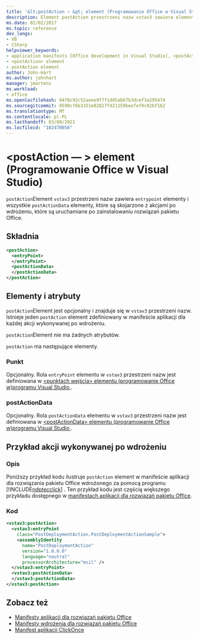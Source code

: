```yaml
---
title: '&lt;postAction — &gt; element (Programowanie Office w Visual Studio)'
description: Element postAction przestrzeni nazw vstav3 zawiera elementy EntryPoint i wszystkie elementy postActionData, które są skojarzone z akcjami po wdrożeniu, które są uruchamiane po zainstalowaniu rozwiązań pakietu Office.
ms.date: 02/02/2017
ms.topic: reference
dev_langs:
- VB
- CSharp
helpviewer_keywords:
- application manifests [Office development in Visual Studio], <postAction> element
- <postAction> element
- postAction element
author: John-Hart
ms.author: johnhart
manager: jmartens
ms.workload:
- office
ms.openlocfilehash: 04f8c92c52aeee9f7f1dd5ab67b3dcef3a295474
ms.sourcegitcommit: 8590cf6b3351e82827fd21159beefef0c02bf162
ms.translationtype: MT
ms.contentlocale: pl-PL
ms.lasthandoff: 03/08/2021
ms.locfileid: "102470056"
---
```

# <a name="ltpostactiongt-element-office-development-in-visual-studio"></a>&lt;postAction — &gt; element (Programowanie Office w Visual Studio)
  `postAction`Element `vstav3` przestrzeni nazw zawiera `entrypoint` elementy i wszystkie `postActionData` elementy, które są skojarzone z akcjami po wdrożeniu, które są uruchamiane po zainstalowaniu rozwiązań pakietu Office.

## <a name="syntax"></a>Składnia

```xml
<postAction>
  <entryPoint>
  </entryPoint>
  <postActionData>
  </postActionData>
</postAction>
```

## <a name="elements-and-attributes"></a>Elementy i atrybuty
 `postAction`Element jest opcjonalny i znajduje się w `vstav3` przestrzeni nazw. Istnieje jeden `postAction` element zdefiniowany w manifeście aplikacji dla każdej akcji wykonywanej po wdrożeniu.

 `postAction`Element nie ma żadnych atrybutów.

 `postAction` ma następujące elementy.

### <a name="entrypoint"></a>Punkt
 Opcjonalny. Rola `entryPoint` elementu w `vstav3` przestrzeni nazw jest definiowana w [&#60;punktach wejścia&#62; elementu &#40;programowanie Office w&#41;programu Visual Studio ](../vsto/entrypoints-element-office-development-in-visual-studio.md).

### <a name="postactiondata"></a>postActionData
 Opcjonalny. Rola `postActionData` elementu w `vstav3` przestrzeni nazw jest definiowana w [&#60;postActionData&#62; elementu &#40;programowanie Office w&#41;programu Visual Studio ](../vsto/postactiondata-element-office-development-in-visual-studio.md).

## <a name="post-deployment-action-example"></a>Przykład akcji wykonywanej po wdrożeniu

### <a name="description"></a>Opis
 Poniższy przykład kodu ilustruje `postAction` element w manifeście aplikacji dla rozwiązania pakietu Office wdrożonego za pomocą programu [!INCLUDE[ndptecclick](../vsto/includes/ndptecclick-md.md)] . Ten przykład kodu jest częścią większego przykładu dostępnego w [manifestach aplikacji dla rozwiązań pakietu Office](../vsto/application-manifests-for-office-solutions.md).

### <a name="code"></a>Kod

```xml
<vstav3:postAction>
  <vstav3:entryPoint
    class="PostDeploymentAction.PostDeploymentActionSample">
    <assemblyIdentity
      name="PostDeploymentAction"
      version="1.0.0.0"
      language="neutral"
      processorArchitecture="msil" />
  </vstav3:entryPoint>
  <vstav3:postActionData>
  </vstav3:postActionData>
</vstav3:postAction>
```

## <a name="see-also"></a>Zobacz też

- [Manifesty aplikacji dla rozwiązań pakietu Office](../vsto/application-manifests-for-office-solutions.md)
- [Manifesty wdrożenia dla rozwiązań pakietu Office](../vsto/deployment-manifests-for-office-solutions.md)
- [Manifest aplikacji ClickOnce](../deployment/clickonce-application-manifest.md)
